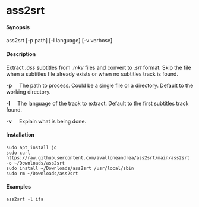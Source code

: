 # ass2srt

#### Synopsis

ass2srt [-p path] [-l language] [-v verbose]

#### Description

Extract *.ass* subtitles from *.mkv* files and convert to *.srt* format.
Skip the file when a subtitles file already exists or when no subtitles track is found. 

**-p**    
The path to process. Could be a single file or a directory.
Default to the working directory.

**-l**    
The language of the track to extract.
Default to the first subtitles track found.

**-v**    
Explain what is being done.

#### Installation

```
sudo apt install jq
sudo curl https://raw.githubusercontent.com/avalloneandrea/ass2srt/main/ass2srt -o ~/Downloads/ass2srt
sudo install ~/Downloads/ass2srt /usr/local/sbin
sudo rm ~/Downloads/ass2srt
```

#### Examples

```
ass2srt -l ita
```

